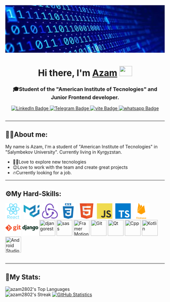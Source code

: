 <div id="header" align="center" objectFit="cover">
  <img src="giphy.webp" width="100%" height="150px"/>
</div>
<h1 align="center">Hi there, I'm <a href="https://github.com/azam2802">Azam</a>
<img src="https://github.com/blackcater/blackcater/raw/main/images/Hi.gif" height="32" width="40"/></h1>
<h3 align="center">🎓Student of the "American Institute of Tecnologies" and Junior Frontend developer.</h3>
<div id="badges" align="center" style="text-decoration: none">
   <a href="https://www.linkedin.com/in/tochka2802" target="__blank">
    <img src="https://img.shields.io/badge/LinkedIn-blue?style=for-the-badge&logo=linkedin&logoColor=white&logoSize=auto" alt="LinkedIn Badge"/>
  </a>
  <a href="https://t.me/tochka_28" target="__blank">
    <img src="https://img.shields.io/badge/Telegram-blue?style=for-the-badge&logo=telegram&logoColor=white&logoSize=auto" alt="Telegram Badge"/>
  </a>
  <a href="https://azam-portfolio-site.vercel.app" target="__blank">
    <img src="https://img.shields.io/badge/My Portfolio Website-646CFF?style=for-the-badge&logo=vite&logoColor=white&logoSize=auto" alt="vite Badge"/>
  </a>
  <a href="https://wa.me/+996552531101"target="__blank">
    <img src="https://img.shields.io/badge/Whatsapp-green?style=for-the-badge&logo=whatsapp&logoColor=white&logoSize=auto" alt="whatsapp  Badge"/>
  </a>

</div>
<br>
<hr>

## 🙋‍♂️About me:

<p>My name is Azam, I'm a student of "American Institute of Tecnologies" in "Salymbekov University". Currently living in Kyrgyzstan.</p>
<ul>
  <li>👨‍💻Love to explore new tecnologies</li>
  <li>😉Love to work with the team and create great projects</li>
  <li>🔥Currently looking for a job.</li>
</ul>
<hr>

## ⚙️My Hard-Skills:

<div>
  <img src="https://github.com/devicons/devicon/blob/master/icons/react/react-original-wordmark.svg" title="React" alt="React" width="50" height="50"/>&nbsp;
  <img src="https://github.com/devicons/devicon/blob/master/icons/materialui/materialui-original.svg" title="Material UI" alt="Material UI" width="50" height="50"/>&nbsp;
  <img src="https://github.com/devicons/devicon/blob/master/icons/redux/redux-original.svg" title="Redux" alt="Redux " width="50" height="50"/>&nbsp;
  <img src="https://github.com/devicons/devicon/blob/master/icons/css3/css3-plain-wordmark.svg"  title="CSS3" alt="CSS" width="50" height="50"/>&nbsp;
  <img src="https://github.com/devicons/devicon/blob/master/icons/html5/html5-original.svg" title="HTML5" alt="HTML" width="50" height="50"/>&nbsp;
  <img src="https://github.com/devicons/devicon/blob/master/icons/javascript/javascript-original.svg" title="JavaScript" alt="JavaScript" width="50" height="50"/>&nbsp;
  <img src="https://github.com/devicons/devicon/blob/master/icons/typescript/typescript-plain.svg" title="typescript" alt="typescript" width="50" height="50"/>&nbsp;
  <img src="https://github.com/devicons/devicon/blob/master/icons/firebase/firebase-plain-wordmark.svg" title="Firebase" alt="Firebase" width="50" height="50"/>&nbsp;
  <img src="https://github.com/devicons/devicon/blob/master/icons/git/git-plain-wordmark.svg" title="Git" **alt="Git" width="50" height="50"/>
  <img src="https://github.com/devicons/devicon/blob/master/icons/django/django-plain-wordmark.svg" title="django" **alt="django" width="50" height="50"/>
  <img src="https://cdn.jsdelivr.net/gh/devicons/devicon@latest/icons/djangorest/djangorest-line-wordmark.svg" title="djangorest" **alt="djangorest" width="50" height="50" />  
  <img src="https://cdn.jsdelivr.net/gh/devicons/devicon@latest/icons/sass/sass-original.svg" title="sass" **alt="sass" width="50" height="50" />
  <img src="https://cdn.jsdelivr.net/gh/devicons/devicon@latest/icons/framermotion/framermotion-original-wordmark.svg" title="Framer Motion" **alt="Framer Motion" width="50" height="50" />
  <img src="https://cdn.jsdelivr.net/gh/devicons/devicon@latest/icons/python/python-original.svg" title="Git" **alt="Git" width="50" height="50" />
  <img src="https://cdn.jsdelivr.net/gh/devicons/devicon@latest/icons/qt/qt-original.svg" title="Qt" **alt="Qt" width="50" height="50"  />
  <img src="https://cdn.jsdelivr.net/gh/devicons/devicon@latest/icons/cplusplus/cplusplus-original.svg" title="Cpp" **alt="Cpp" width="50" height="50"  />
  <img src="https://cdn.jsdelivr.net/gh/devicons/devicon@latest/icons/kotlin/kotlin-original.svg" title="Kotlin" **alt="Kotlin" width="50" height="50"/>
  <img src="https://cdn.jsdelivr.net/gh/devicons/devicon@latest/icons/androidstudio/androidstudio-original.svg" title="Android Studio" **alt="Android Studio" width="50" height="50" />
          
          
</div>
<br>

---

## 👀My Stats:

![azam2802's Top Languages](https://github-readme-stats.vercel.app/api/top-langs/?username=azam2802&theme=radical&show_icons=true&hide_border=true&layout=compact) <br>
![azam2802's Streak](https://github-readme-streak-stats.herokuapp.com/?user=azam2802&theme=radical&hide_border=true) [![GitHub Statistics](https://github-readme-stats.vercel.app/api?username=azam2802&show_icons=true&theme=radical&hide_border=true)](https://github.com/azam2802)
